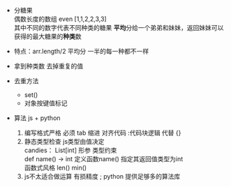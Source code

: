 - 分糖果  
  偶数长度的数组 even [1,1,2,2,3,3]  
  其中不同的数字代表不同种类的糖果 **平均**分给一个弟弟和妹妹，返回妹妹可以获得的最大糖果的**种类**数  

- 特点：arr.length/2 平均分 一半的每一种都不一样  
- 拿到种类数 去掉重复的值       
- 去重方法    
   * set()    
   * 对象按键值标记   

- 算法 js + python
  1. 编写格式严格 必须 tab 缩进 对齐代码  :代码块逻辑 代替 {}     
  2. 静态类型检查 js类型由值决定    
      candies： List[int] 形参 类型约束   
      def name() -> int 定义函数name() 指定其返回值类型为int    
      函数式风格 len() min()    
  3. js不太适合做运算 有损精度 ; python 提供足够多的算法库    

